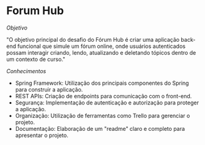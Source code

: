 # Forum Hub #

*Objetivo*

"O objetivo principal do desafio do Fórum Hub é criar uma aplicação back-end funcional que simule um fórum online, onde usuários autenticados possam interagir criando, lendo, atualizando e deletando tópicos dentro de um contexto de curso."

*Conhecimentos*
- Spring Framework: Utilização dos principais componentes do Spring para construir a aplicação.
- REST APIs: Criação de endpoints para comunicação com o front-end.
- Segurança: Implementação de autenticação e autorização para proteger a aplicação.
- Organização: Utilização de ferramentas como Trello para gerenciar o projeto.
- Documentação: Elaboração de um "readme" claro e completo para apresentar o projeto.
